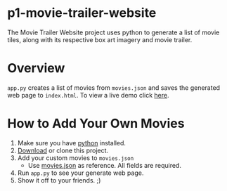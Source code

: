 # p1-movie-trailer-website
The Movie Trailer Website project uses python to generate a list of movie tiles, along with its respective box art imagery and movie trailer.

# Overview
`app.py` creates a list of movies from `movies.json` and saves the generated web page to `index.html`. To view a live demo click  [here](http://luizgsa21.github.io/p1-movie-trailer-website/).

# How to Add Your Own Movies
 1. Make sure you have [python](https://www.python.org/downloads/) installed.
 2. [Download](https://github.com/LuizGsa21/p1-movie-trailer-website/archive/master.zip) or clone this project.
 3. Add your custom movies to `movies.json`
    * Use [movies.json](https://github.com/LuizGsa21/p1-movie-trailer-website/blob/master/movies.json) as reference. All fields are required.
 4. Run `app.py` to see your generate web page.
 5. Show it off to your friends. ;)
